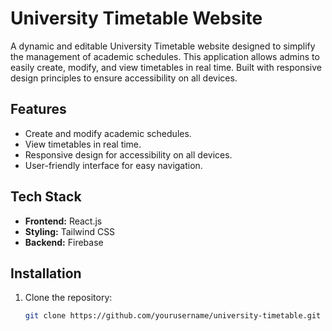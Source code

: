 # University Timetable Website

A dynamic and editable University Timetable website designed to simplify the management of academic schedules. This application allows admins to easily create, modify, and view timetables in real time. Built with responsive design principles to ensure accessibility on all devices.

## Features

- Create and modify academic schedules.
- View timetables in real time.
- Responsive design for accessibility on all devices.
- User-friendly interface for easy navigation.

## Tech Stack

- **Frontend:** React.js
- **Styling:** Tailwind CSS
- **Backend:** Firebase

## Installation

1. Clone the repository:
   ```bash
   git clone https://github.com/yourusername/university-timetable.git
   ```

